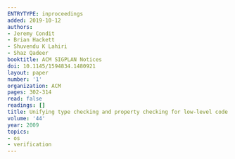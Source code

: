 ```yaml
---
ENTRYTYPE: inproceedings
added: 2019-10-12
authors:
- Jeremy Condit
- Brian Hackett
- Shuvendu K Lahiri
- Shaz Qadeer
booktitle: ACM SIGPLAN Notices
doi: 10.1145/1594834.1480921
layout: paper
number: '1'
organization: ACM
pages: 302-314
read: false
readings: []
title: Unifying type checking and property checking for low-level code
volume: '44'
year: 2009
topics:
- os
- verification
---
```


